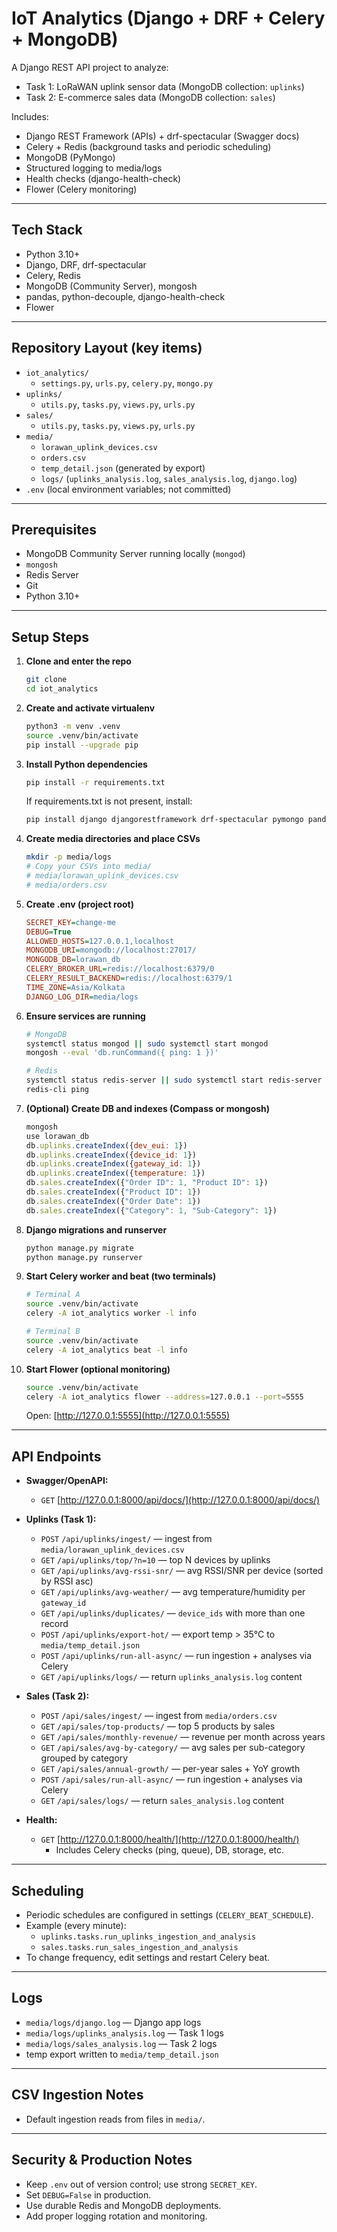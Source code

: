 # IoT Analytics (Django + DRF + Celery + MongoDB)

A Django REST API project to analyze:

- Task 1: LoRaWAN uplink sensor data (MongoDB collection: `uplinks`)
- Task 2: E-commerce sales data (MongoDB collection: `sales`)

Includes:

- Django REST Framework (APIs) + drf-spectacular (Swagger docs)
- Celery + Redis (background tasks and periodic scheduling)
- MongoDB (PyMongo)
- Structured logging to media/logs
- Health checks (django-health-check)
- Flower (Celery monitoring)

---

## Tech Stack

- Python 3.10+
- Django, DRF, drf-spectacular
- Celery, Redis
- MongoDB (Community Server), mongosh
- pandas, python-decouple, django-health-check
- Flower

---

## Repository Layout (key items)

- `iot_analytics/`
  - `settings.py`, `urls.py`, `celery.py`, `mongo.py`
- `uplinks/`
  - `utils.py`, `tasks.py`, `views.py`, `urls.py`
- `sales/`
  - `utils.py`, `tasks.py`, `views.py`, `urls.py`
- `media/`
  - `lorawan_uplink_devices.csv`
  - `orders.csv`
  - `temp_detail.json` (generated by export)
  - `logs/` (`uplinks_analysis.log`, `sales_analysis.log`, `django.log`)
- `.env` (local environment variables; not committed)

---

## Prerequisites

- MongoDB Community Server running locally (`mongod`)
- `mongosh`
- Redis Server
- Git
- Python 3.10+

---

## Setup Steps

1. **Clone and enter the repo**

    ```sh
    git clone
    cd iot_analytics
    ```

2. **Create and activate virtualenv**

    ```sh
    python3 -m venv .venv
    source .venv/bin/activate
    pip install --upgrade pip
    ```

3. **Install Python dependencies**

    ```sh
    pip install -r requirements.txt
    ```
    If requirements.txt is not present, install:
    ```sh
    pip install django djangorestframework drf-spectacular pymongo pandas celery redis python-decouple django-health-check flower[redis]
    ```

4. **Create media directories and place CSVs**

    ```sh
    mkdir -p media/logs
    # Copy your CSVs into media/
    # media/lorawan_uplink_devices.csv
    # media/orders.csv
    ```

5. **Create .env (project root)**

    ```ini
    SECRET_KEY=change-me
    DEBUG=True
    ALLOWED_HOSTS=127.0.0.1,localhost
    MONGODB_URI=mongodb://localhost:27017/
    MONGODB_DB=lorawan_db
    CELERY_BROKER_URL=redis://localhost:6379/0
    CELERY_RESULT_BACKEND=redis://localhost:6379/1
    TIME_ZONE=Asia/Kolkata
    DJANGO_LOG_DIR=media/logs
    ```

6. **Ensure services are running**

    ```sh
    # MongoDB
    systemctl status mongod || sudo systemctl start mongod
    mongosh --eval 'db.runCommand({ ping: 1 })'

    # Redis
    systemctl status redis-server || sudo systemctl start redis-server
    redis-cli ping
    ```

7. **(Optional) Create DB and indexes (Compass or mongosh)**

    ```js
    mongosh
    use lorawan_db
    db.uplinks.createIndex({dev_eui: 1})
    db.uplinks.createIndex({device_id: 1})
    db.uplinks.createIndex({gateway_id: 1})
    db.uplinks.createIndex({temperature: 1})
    db.sales.createIndex({"Order ID": 1, "Product ID": 1})
    db.sales.createIndex({"Product ID": 1})
    db.sales.createIndex({"Order Date": 1})
    db.sales.createIndex({"Category": 1, "Sub-Category": 1})
    ```

8. **Django migrations and runserver**

    ```sh
    python manage.py migrate
    python manage.py runserver
    ```

9. **Start Celery worker and beat (two terminals)**

    ```sh
    # Terminal A
    source .venv/bin/activate
    celery -A iot_analytics worker -l info
    ```

    ```sh
    # Terminal B
    source .venv/bin/activate
    celery -A iot_analytics beat -l info
    ```

10. **Start Flower (optional monitoring)**

    ```sh
    source .venv/bin/activate
    celery -A iot_analytics flower --address=127.0.0.1 --port=5555
    ```
    Open: [http://127.0.0.1:5555](http://127.0.0.1:5555)

---

## API Endpoints

-   **Swagger/OpenAPI:**
    -   `GET` [http://127.0.0.1:8000/api/docs/](http://127.0.0.1:8000/api/docs/)

-   **Uplinks (Task 1):**
    -   `POST` `/api/uplinks/ingest/` — ingest from `media/lorawan_uplink_devices.csv`
    -   `GET` `/api/uplinks/top/?n=10` — top N devices by uplinks
    -   `GET` `/api/uplinks/avg-rssi-snr/` — avg RSSI/SNR per device (sorted by RSSI asc)
    -   `GET` `/api/uplinks/avg-weather/` — avg temperature/humidity per `gateway_id`
    -   `GET` `/api/uplinks/duplicates/` — `device_ids` with more than one record
    -   `POST` `/api/uplinks/export-hot/` — export temp > 35°C to `media/temp_detail.json`
    -   `POST` `/api/uplinks/run-all-async/` — run ingestion + analyses via Celery
    -   `GET` `/api/uplinks/logs/` — return `uplinks_analysis.log` content

-   **Sales (Task 2):**
    -   `POST` `/api/sales/ingest/` — ingest from `media/orders.csv`
    -   `GET` `/api/sales/top-products/` — top 5 products by sales
    -   `GET` `/api/sales/monthly-revenue/` — revenue per month across years
    -   `GET` `/api/sales/avg-by-category/` — avg sales per sub-category grouped by category
    -   `GET` `/api/sales/annual-growth/` — per-year sales + YoY growth
    -   `POST` `/api/sales/run-all-async/` — run ingestion + analyses via Celery
    -   `GET` `/api/sales/logs/` — return `sales_analysis.log` content

-   **Health:**
    -   `GET` [http://127.0.0.1:8000/health/](http://127.0.0.1:8000/health/)
        -   Includes Celery checks (ping, queue), DB, storage, etc.

---

## Scheduling

-   Periodic schedules are configured in settings (`CELERY_BEAT_SCHEDULE`).
-   Example (every minute):
    -   `uplinks.tasks.run_uplinks_ingestion_and_analysis`
    -   `sales.tasks.run_sales_ingestion_and_analysis`
-   To change frequency, edit settings and restart Celery beat.

---

## Logs

-   `media/logs/django.log` — Django app logs
-   `media/logs/uplinks_analysis.log` — Task 1 logs
-   `media/logs/sales_analysis.log` — Task 2 logs
-   temp export written to `media/temp_detail.json`

---

## CSV Ingestion Notes

-   Default ingestion reads from files in `media/`.

---

## Security & Production Notes

-   Keep `.env` out of version control; use strong `SECRET_KEY`.
-   Set `DEBUG=False` in production.
-   Use durable Redis and MongoDB deployments.
-   Add proper logging rotation and monitoring.